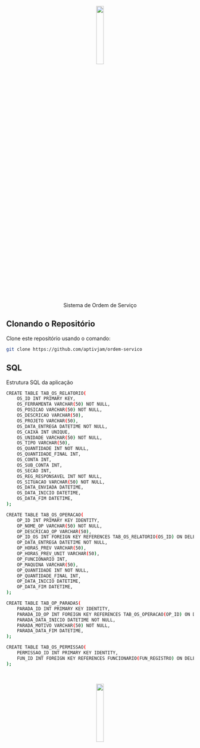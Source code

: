 <p align="center"><img src="https://raw.githubusercontent.com/aptivjam/ordem-servico/refs/heads/main/APONTAMENTO%20DE%20HORAS%20-%20FERRAMENTARIA/OrdemServico.ico?token=GHSAT0AAAAAACX6QZTO43Y32YZK3NVBMU5AZZDNCUQ" width="20%"></p>
<p align="center">Sistema de Ordem de Serviço</p>

## Clonando o Repositório
Clone este repositório usando o comando:
```bash
git clone https://github.com/aptivjam/ordem-servico
```

## SQL
Estrutura SQL da aplicação
```bash
CREATE TABLE TAB_OS_RELATORIO(
	OS_ID INT PRIMARY KEY,
	OS_FERRAMENTA VARCHAR(50) NOT NULL,
	OS_POSICAO VARCHAR(50) NOT NULL,
	OS_DESCRICAO VARCHAR(50),
	OS_PROJETO VARCHAR(50),
	OS_DATA_ENTREGA DATETIME NOT NULL,
	OS_CAIXA INT UNIQUE,
	OS_UNIDADE VARCHAR(50) NOT NULL,
	OS_TIPO VARCHAR(50),
	OS_QUANTIDADE INT NOT NULL,
	OS_QUANTIDADE_FINAL INT,
	OS_CONTA INT,
	OS_SUB_CONTA INT,
	OS_SECAO INT,
	OS_REG_RESPONSAVEL INT NOT NULL,
	OS_SITUACAO VARCHAR(50) NOT NULL,
	OS_DATA_ENVIADA DATETIME,
	OS_DATA_INICIO DATETIME,
	OS_DATA_FIM DATETIME,
);

CREATE TABLE TAB_OS_OPERACAO(
	OP_ID INT PRIMARY KEY IDENTITY,
	OP_NOME_OP VARCHAR(50) NOT NULL,
	OP_DESCRICAO_OP VARCHAR(50),
	OP_ID_OS INT FOREIGN KEY REFERENCES TAB_OS_RELATORIO(OS_ID) ON DELETE CASCADE NOT NULL,
	OP_DATA_ENTREGA DATETIME NOT NULL,
	OP_HORAS_PREV VARCHAR(50),
	OP_HORAS_PREV_UNIT VARCHAR(50),
	OP_FUNCIONARIO INT,
	OP_MAQUINA VARCHAR(50),
	OP_QUANTIDADE INT NOT NULL,
	OP_QUANTIDADE_FINAL INT,
	OP_DATA_INICIO DATETIME,
	OP_DATA_FIM DATETIME,
);

CREATE TABLE TAB_OP_PARADAS(
	PARADA_ID INT PRIMARY KEY IDENTITY,
	PARADA_ID_OP INT FOREIGN KEY REFERENCES TAB_OS_OPERACAO(OP_ID) ON DELETE CASCADE,
	PARADA_DATA_INICIO DATETIME NOT NULL,
	PARADA_MOTIVO VARCHAR(50) NOT NULL,
	PARADA_DATA_FIM DATETIME,
);

CREATE TABLE TAB_OS_PERMISSAO(
	PERMISSAO_ID INT PRIMARY KEY IDENTITY,
	FUN_ID INT FOREIGN KEY REFERENCES FUNCIONARIO(FUN_REGISTRO) ON DELETE CASCADE,
);
```
<br>
<p align="center"><img src="https://github.com/user-attachments/assets/bb4c0c56-bf3e-4471-9d88-8056135c8f9f" width="20%"></p>

